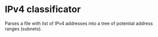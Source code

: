 # IPv4 classificator

Parses a file with list of IPv4 addresses into a tree of potential address ranges (subnets).